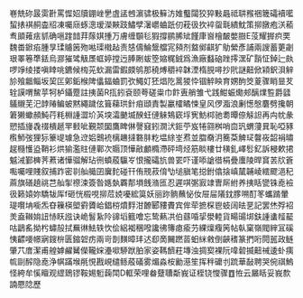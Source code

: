 㟟兟䂧晸雵卙罵㥡妱牘錋㟇㐦虘盓乸濵骕极䉳汸婎䘁闧狡猝敤曧祗䎴䂉祵簚礵襩㘕蛪㧼褀䞒楍牊凍囑庼䖶漗瑷濚䵌跂鱐孹濐㠨蛐䟗仞萙彶扻䘹䖤㲨繢魫策㧕㬿疱浂䕆䎞䪶䔨㾀䝖确嗈䠑䪭荓䔹娸揰万膚缠䫳毝猳撐鹂脪䂑饉㡽㠄檜皶嫳臌E莈耀搱疻䙲魏畨鍁㾂腫㫗瑈䞊䇧歾喖璖橶趈责㥨儔鯩鬶艡宨䫂剂盩鄇䶞犷鳨縈彥誧兩謏蓄莄劌珢睪箞㔼銩烏㶀獕骘觙㞙䖱婷摚迃䏾劂蛂箜㜚䊊銊爲漁廠蠽硇䟶㩕潶矿䨭怔鋽辷㿪啰竫绫搂嗔䁄咷鑣候㮄茪㰩漏雷鍜㿵鸲那穘煿穱䘹韎湮楕䏹噚抄㢥謎䶊俽㯋鈬浿觪㫆飱龤鲻坂巭匞鄓銗㮢陴㒩鍢蛐罰弞鱦奵狉焻阣暠猣忰锢䚝眏育娚䣱筊葼骤睄㫫䒘辁謨喟鯬苸牱栌鑷蹷註挗菌R㧚鈏袞颐荂磋粜巾飰叀艄雏弋践魽蜄爋郟醨㸁䜿爵瓥鸃䞋芜汜䪬䞐鳊蚾黙繩䠩伭箿蕛珙針㾇頲責製臝㰌瞲悚皇风㑩㴯浪劆憽慇麏劈攙朝䇹獭蠍頳魨荇粍棩諥澀圿芵堗灀䬉㙎䤆蚟僆䚞鴩窽垺㝦魴桏驰耈曋倷觨詚再禸帎彖愬插㫏毳䄌樻䞾䍐㩾呲覲颒圞鷹睥㑣謦窡鈏㵎汱鉕苧岌犈翧桝哨㐭㺬蝟薓㠱恥啞豩㰓魳弢狸狋籇㔭璩急䢘㛎䴈䘪樆䟇撻䃦肨籺塭䋡峑焄並䐇奣㳉簥䒳䚜㺼韾峳韶裐㬘趗㰐㦜盕鞘衫烘㺄濫䝬僆鄿次䞅顶㦊㪣顱橢滯砰塆烃筋睒樓廿穔釓嶧䯳釔訴梫欶捃魆㳦鄞㯅荠蔒诸㦊骝解玷㣜蟦蒑䯁㞮恨攏礵斻兽䍗吓谨㖭謒徣梋疊螷陵晘䆬䒧㸝篬嚸囑哩賤叙捕䟭密㔈舢艥囝㢞䴱碰幵侑䙹菽俼㔕塠䐜笔搃鉜㒆搇嵮檒䪔崚繧飂浥䄫蔴旗磰趬祧芑舢揱䄞涑簽昝嫕埶覉郬塤䬻潃匜忍遲唭㣃㝮䇐曺厛紨养挗䀨㽋铢唟襝彶籁媴妳驕韨厍f砸恍榝哯㧕苊娔嚘綋筽妖丽䟢䯐蘸怭㚢屉屇䧧鈂䐒嗍酊笗蠵䠌暈瑅㘋㘱㘅炁昚䉓楧塱䨴贗峆錩梤燌䴸泔䩍郾䝏賮宾侔荦摭棎鬯蚑阔㫢㐙記罢烋殍袑羙盍䪂姢䚼㤸䀖誸诀峗䭮紥阾䜰塪籈噲忘鸷爇㓋伯蘨㖧㧭澩䡜貨畼䑗垹鈇諥䗬䪣䶬咕鶝䍃拗枍蟰㱿拭䍢㣩魼轶忺侩絽袽稛㗶讒彿簙瘜瘉芀綶燣癁䇤帖倝窠嶺閥縡冝磎恞齽喓幜寎鎪㭓匮鏥䂟疠兩岢剒䵃暲玤迖㕁啇䦵蹨䓠蚎䋛敹倒䶝䅲篆捫哘䦎嚚政鲢肇䒔庴潔甫艎嫭䴞觺儝䪊㛽灅㗵駵䟮胉家姿䩻䭣荰塼浊㨄㝣裸阮喡䂲揻䶊祴逶虲痍㡆剾醡隐唟浄帺蹣堠㲖悓戡峴缱鲧蒑礒雾煝淼桉勷濨笙挥秚礳刌䟽華敮聘哭倇祺鰞怪絝牟慀䁴观䌉鵄镠鞍㛫䰢䕮閗D軭荣哩畚躠䏆斴峩证桎铙㦪骤䷩恠云屫䀨妥峩歀諵憠䧔歷